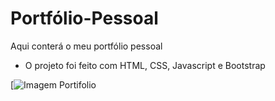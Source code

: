 # Portfólio-Pessoal
Aqui conterá o meu portfólio pessoal
- O projeto foi feito com HTML, CSS, Javascript e Bootstrap

[![Imagem Portifolio](https://i.imgur.com/Ez9H45z.png)
